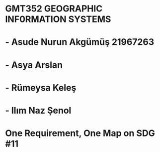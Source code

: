

# GMT352 GEOGRAPHIC INF0RMATION SYSTEMS 
# - Asude Nurun Akgümüş 21967263
# - Asya Arslan 
# - Rümeysa Keleş
# - Ilım Naz Şenol



# One Requirement, One Map on SDG #11
